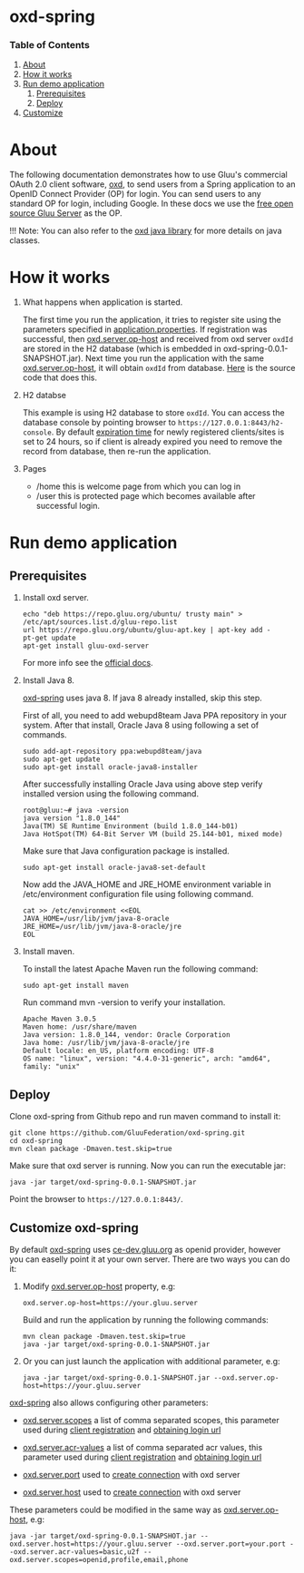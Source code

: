 # oxd-spring <!-- intro -->
### Table of Contents 
1. [About](https://github.com/GluuFederation/oxd-spring#about)
2. [How it works](https://github.com/GluuFederation/oxd-spring#how-it-works)
3. [Run demo application](https://github.com/GluuFederation/oxd-spring#run-demo-application)
    1. [Prerequisites](https://github.com/GluuFederation/oxd-spring#prerequisites)
    2. [Deploy](https://github.com/GluuFederation/oxd-spring#deploy)
4. [Customize](https://github.com/GluuFederation/oxd-spring#customize-oxd-spring)

# About
The following documentation demonstrates how to use Gluu's commercial OAuth 2.0 client software, 
[oxd](http://oxd.gluu.org), to send users from a Spring application to an OpenID Connect Provider 
(OP) for login. You can send users to any standard OP for login, including Google. 
In these docs we use the [free open source Gluu Server](http://gluu.org/gluu-server) as the OP.

!!! Note:
    You can also refer to the [oxd java library](https://gluu.org/docs/oxd/latest/libraries/java/) for more details on java classes.
  
# How it works
1. What happens when application is started.

    The first time you run the application, it tries to register site using the parameters specified in [application.properties](https://github.com/GluuFederation/oxd-spring/blob/master/src/main/resources/application.properties). If registration was successful, then [oxd.server.op-host](https://github.com/GluuFederation/oxd-spring/blob/master/src/main/resources/application.properties#L19) and received from oxd server `oxdId` are stored in the H2 database (which is embedded in oxd-spring-0.0.1-SNAPSHOT.jar). Next time you run the application with the same [oxd.server.op-host](https://github.com/GluuFederation/oxd-spring/blob/master/src/main/resources/application.properties#L19), it will obtain `oxdId` from database. [Here](https://github.com/GluuFederation/oxd-spring/blob/master/src/main/java/org/xdi/oxd/spring/Settings.java#L41) is the source code that does this.
    
2. H2 databse

    This example is using H2 database to store `oxdId`. You can access the database console by pointing browser to `https://127.0.0.1:8443/h2-console`. By default [expiration time](https://github.com/GluuFederation/community-edition-setup/blob/master/templates/oxauth-config.json#L185) for newly registered clients/sites is set to 24 hours, so if client is already expired you need to remove the record from database, then re-run the application.
    
3. Pages
    - /home this is welcome page from which you can log in
    - /user this is protected page which becomes available after successful login.
    
# Run demo application

## Prerequisites
1. Install oxd server.

    ```
    echo "deb https://repo.gluu.org/ubuntu/ trusty main" > /etc/apt/sources.list.d/gluu-repo.list
    url https://repo.gluu.org/ubuntu/gluu-apt.key | apt-key add -
    pt-get update
    apt-get install gluu-oxd-server
    ```
    For more info see the [official docs](https://gluu.org/docs/oxd/install/).
2. Install Java 8.

    [oxd-spring](https://github.com/GluuFederation/oxd-spring) uses java 8. If java 8 already installed, skip this step.

    First of all, you need to add webupd8team Java PPA repository in your system. After that install, Oracle Java 8 using following a set of commands.
    ```
    sudo add-apt-repository ppa:webupd8team/java
    sudo apt-get update
    sudo apt-get install oracle-java8-installer
    ```

    After successfully installing Oracle Java using above step verify installed version using the following command.
    ```
    root@gluu:~# java -version
    java version "1.8.0_144"
    Java(TM) SE Runtime Environment (build 1.8.0_144-b01)
    Java HotSpot(TM) 64-Bit Server VM (build 25.144-b01, mixed mode)
    ```

    Make sure that Java configuration package is installed.
    ```
    sudo apt-get install oracle-java8-set-default
    ```

    Now add the JAVA_HOME and JRE_HOME environment variable in /etc/environment configuration file using following command.
    ```
    cat >> /etc/environment <<EOL
    JAVA_HOME=/usr/lib/jvm/java-8-oracle
    JRE_HOME=/usr/lib/jvm/java-8-oracle/jre
    EOL
    ```
3. Install maven.

    To install the latest Apache Maven run the following command: 
    ```
    sudo apt-get install maven
    ```
    Run command mvn -version to verify your installation.
    ```
    Apache Maven 3.0.5
    Maven home: /usr/share/maven
    Java version: 1.8.0_144, vendor: Oracle Corporation
    Java home: /usr/lib/jvm/java-8-oracle/jre
    Default locale: en_US, platform encoding: UTF-8
    OS name: "linux", version: "4.4.0-31-generic", arch: "amd64", family: "unix"
    ```
## Deploy
Clone oxd-spring from Github repo and run maven command to install it:
```
git clone https://github.com/GluuFederation/oxd-spring.git
cd oxd-spring 
mvn clean package -Dmaven.test.skip=true
```
Make sure that oxd server is running. Now you can run the executable jar:
```
java -jar target/oxd-spring-0.0.1-SNAPSHOT.jar
```

Point the browser to `https://127.0.0.1:8443/`. 

## Customize oxd-spring
By default [oxd-spring](https://github.com/GluuFederation/oxd-spring) uses [ce-dev.gluu.org](https://ce-dev.gluu.org) as openid provider, however you can easelly point it at your own server. There are two ways you can do it:
1. Modify [oxd.server.op-host](https://github.com/GluuFederation/oxd-spring/blob/master/src/main/resources/application.properties#L19) property, e.g:
    ```
    oxd.server.op-host=https://your.gluu.server
    ```
    Build and run the application by running the following commands:
    ```
    mvn clean package -Dmaven.test.skip=true
    java -jar target/oxd-spring-0.0.1-SNAPSHOT.jar
    ```
2. Or you can just launch the application with additional parameter, e.g:
    ```
    java -jar target/oxd-spring-0.0.1-SNAPSHOT.jar --oxd.server.op-host=https://your.gluu.server
    ```
[oxd-spring](https://github.com/GluuFederation/oxd-spring) also allows configuring other parameters:
- [oxd.server.scopes](https://github.com/GluuFederation/oxd-spring/blob/master/src/main/resources/application.properties#L23) a list of comma separated scopes, this parameter used during [client registration](https://github.com/GluuFederation/oxd-spring/blob/master/src/main/java/org/xdi/oxd/spring/service/OxdServiceImpl.java#L55) and [obtaining login url](https://github.com/GluuFederation/oxd-spring/blob/master/src/main/java/org/xdi/oxd/spring/service/OxdServiceImpl.java#L83)

- [oxd.server.acr-values](https://github.com/GluuFederation/oxd-spring/blob/master/src/main/resources/application.properties#L22) a list of comma separated acr values, this parameter used during [client registration](https://github.com/GluuFederation/oxd-spring/blob/master/src/main/java/org/xdi/oxd/spring/service/OxdServiceImpl.java#L55) and [obtaining login url](https://github.com/GluuFederation/oxd-spring/blob/master/src/main/java/org/xdi/oxd/spring/service/OxdServiceImpl.java#L83)

- [oxd.server.port](https://github.com/GluuFederation/oxd-spring/blob/master/src/main/resources/application.properties#L21) used to [create connection](https://github.com/GluuFederation/oxd-spring/blob/master/src/main/java/org/xdi/oxd/spring/service/OxdServiceImpl.java#L43) with oxd server

- [oxd.server.host](https://github.com/GluuFederation/oxd-spring/blob/master/src/main/resources/application.properties#L20) used to [create connection](https://github.com/GluuFederation/oxd-spring/blob/master/src/main/java/org/xdi/oxd/spring/service/OxdServiceImpl.java#L43) with oxd server

These parameters could be modified in the same way as [oxd.server.op-host](https://github.com/GluuFederation/oxd-spring/blob/master/src/main/resources/application.properties#L19), e.g:
```
java -jar target/oxd-spring-0.0.1-SNAPSHOT.jar --oxd.server.host=https://your.gluu.server --oxd.server.port=your.port --oxd.server.acr-values=basic,u2f --oxd.server.scopes=openid,profile,email,phone
```
